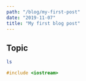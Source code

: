 ```yaml
---
path: "/blog/my-first-post"
date: "2019-11-07"
title: "My first blog post"
---
```


## Topic

```bash
ls
```

```c++
#include <iostream>
```